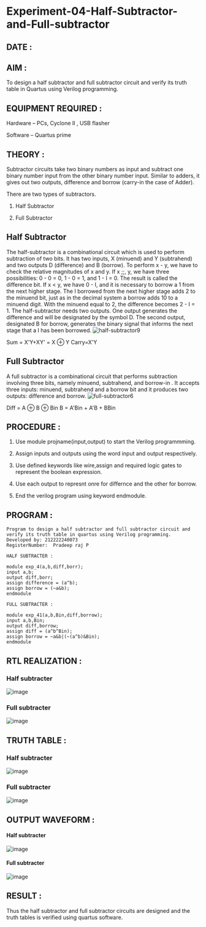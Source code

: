 # Experiment-04-Half-Subtractor-and-Full-subtractor
## DATE :
## AIM :
To design a half subtractor and full subtractor circuit and verify its truth table in Quartus using Verilog programming.

## EQUIPMENT REQUIRED :
Hardware – PCs, Cyclone II , USB flasher

Software – Quartus prime
## THEORY :
Subtractor circuits take two binary numbers as input and subtract one binary number input from the other binary number input. Similar to adders, it gives out two outputs, difference and borrow (carry-in the case of Adder). 

There are two types of subtractors.
1. Half Subtractor

2. Full Subtractor

## Half Subtractor
The half-subtractor is a combinational circuit which is used to perform subtraction of two bits. It has two inputs, X (minuend) and Y (subtrahend) and two outputs D (difference) and B (borrow). To perform x - y, we have to check the relative magnitudes of x and y. If x ;;, y, we have three possibilities: 0 - 0 = 0, 1 - 0 = 1, and 1 - I = 0. The result is called the difference bit. If x < y, we have 0 - I, and it is necessary to borrow a 1 from the next higher stage. The I borrowed from the next higher stage adds 2 to the minuend bit, just as in the decimal system a borrow adds 10 to a minuend digit. With the minuend equal to 2, the difference becomes 2 - I = 1. The half-subtractor needs two outputs. One output generates the difference and will be designated by the symbol D. The second output, designated B for borrow, generates the binary signal that informs the next stage that a I has been borrowed.
![half-subtractor9](https://user-images.githubusercontent.com/36288975/166112538-58c3bc7c-ee5d-4e6a-ac8d-8e8328efe27a.png)


Sum = X'Y+XY' = X ⊕ Y
Carry=X'Y

## Full Subtractor
A full subtractor is a combinational circuit that performs subtraction involving three bits, namely minuend, subtrahend, and borrow-in . It accepts three inputs: minuend, subtrahend and a borrow bit and it produces two outputs: difference and borrow. 
![full-subtractor6](https://user-images.githubusercontent.com/36288975/166112541-24c68359-3de8-4674-ae22-8272ffc385ed.png)


Diff = A ⊕ B ⊕ Bin B = A'Bin + A'B + BBin

## PROCEDURE :
1. Use module projname(input,output) to start the Verilog programmming.

2. Assign inputs and outputs using the word input and output respectively.

3. Use defined keywords like wire,assign and required logic gates to represent the boolean expression.

4. Use each output to represnt onre for differnce and the other for borrow.

5. End the verilog program using keyword endmodule.

## PROGRAM :
```
Program to design a half subtractor and full subtractor circuit and verify its truth table in quartus using Verilog programming.
Developed by: 212222240073
RegisterNumber:  Pradeep raj P

HALF SUBTRACTER :

module exp_4(a,b,diff,borr);
input a,b;
output diff,borr;
assign difference = (a^b);
assign borrow = (~a&b);
endmodule

FULL SUBTRACTER :

module exp_41(a,b,Bin,diff,borrow);
input a,b,Bin;
output diff,borrow;
assign diff = (a^b^Bin);
assign borrow = ~a&b|(~(a^b)&Bin);
endmodule

```

##  RTL REALIZATION :

### Half subtracter
![image](https://github.com/Pradeeppachiyappan/Experiment--03-Half-Subtractor-and-Full-subtractor/assets/118707347/b9b09e81-0c54-4a4a-aa03-330dc6bcdabd)

### Full subtracter
![image](https://github.com/Pradeeppachiyappan/Experiment--03-Half-Subtractor-and-Full-subtractor/assets/118707347/5d73dda5-c766-403b-8c94-909307b30e63)

## TRUTH TABLE :
### Half subtracter
![image](https://github.com/Pradeeppachiyappan/Experiment--03-Half-Subtractor-and-Full-subtractor/assets/118707347/284bd523-6e27-4433-9a99-ff6886f83ae1)

### Full subtracter
![image](https://github.com/Pradeeppachiyappan/Experiment--03-Half-Subtractor-and-Full-subtractor/assets/118707347/8a36177f-9ed6-417b-a5fd-7d692d262665)

## OUTPUT WAVEFORM :

#### Half subtracter
![image](https://github.com/Pradeeppachiyappan/Experiment--03-Half-Subtractor-and-Full-subtractor/assets/118707347/f297c0f9-60a4-410f-88af-cdb5bd89413d)

#### Full subtracter
![image](https://github.com/Pradeeppachiyappan/Experiment--03-Half-Subtractor-and-Full-subtractor/assets/118707347/d6087300-9885-4b94-92c4-9676f36acbb8)

## RESULT :
Thus the half subtractor and full subtractor circuits are designed and the truth tables is verified using quartus software.
